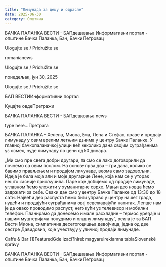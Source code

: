 ```yaml
---
title: "Лимунада за децу и одрасле"
date: 2025-06-30
category: Општина
---
```


БАЧКА ПАЛАНКА ВЕСТИ - БАПдешавања Информативни портал - општине Бачка Паланка, Бач, Бачки Петровац

Ulogujte se / Pridružite se

romanianews

Ulogujte se / Pridružite se

понедељак, јун 30, 2025

Ulogujte se / Pridružite se

БАП ВЕСТИИнформативни портал

Куцајте овдеПретражи

БАЧКА ПАЛАНКА ВЕСТИ - БАПдешавања news

type here...Претрага

БАЧКА ПАЛАНКА – Хелена, Миона, Ема, Лена и Стефан, праве и продају лимунаду у овим врелим летњим данима у центру Бачке Паланке. У главној бачкопаланачкој улици већ неколико дана својим суграђанима уз осмех, нуде лимунаду по цени од 50 динара.

„Ми смо пре свега добри другари, па смо се лако договорили да почнемо са овим послом. На основу прва два – три дана, колико се бавимо прављењем и продајом лимунаде, веома само задовољни. Идеја је била моја али и моје другарице Лене, која нам се у уторак нешто касније прикључила. Паре које добијемо од продаје лимунаде, углавном ћемо уложити у хуманитарне сврхе. Мањи део новца ћемо задржати за себе. Сваки дан смо у центру Бачке Паланке од 13:30 до 18 сати. Највећи део распуста ћемо бити управо у центру нашег града, нудећи и продајући суграђанима овај освежавајући напитак. Лепше нам је да овако проводимо распуст, него кући уз телевизор и мобилни телефон. Планирамо да донесемо и мале расхладне – термос уређаје и нашим муштеријама понудимо и хладну лимунаду“, рекла је за БАП Вести Миона, симпатична десетогодишња девојчица, једна од две сестре Давидовић, које учествују у уличној продаји лимунаде.

Caffe & Bar (1)FeaturedGde izaći?hírek magyarulreklamna tablaSlovenské správy

БАЧКА ПАЛАНКА ВЕСТИ - БАПдешавања Информативни портал - општине Бачка Паланка, Бач, Бачки Петровац
